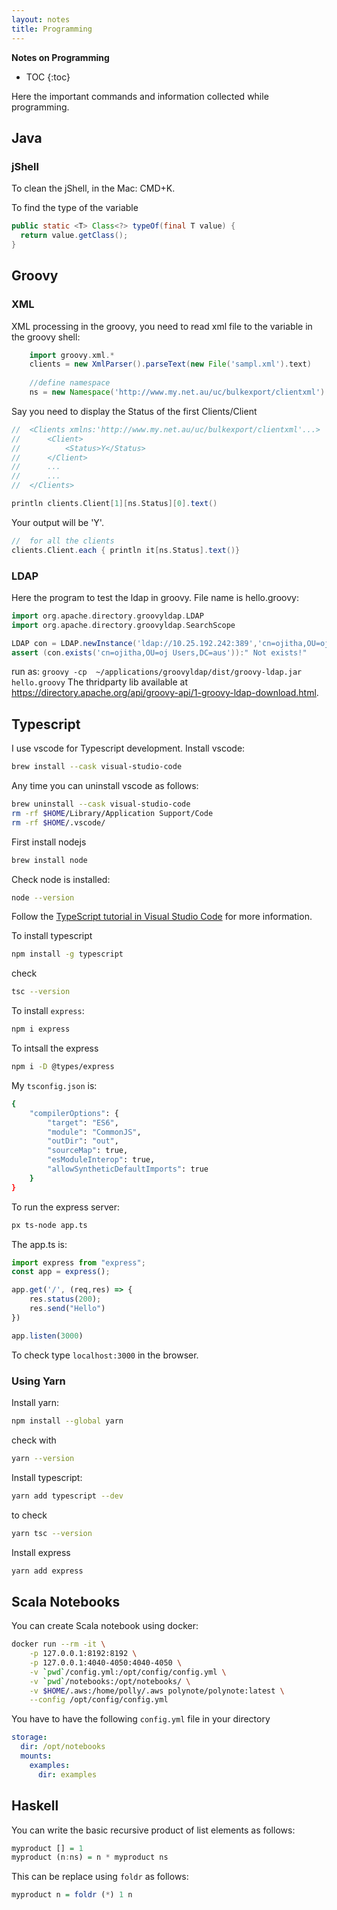 ```yaml
---
layout: notes 
title: Programming
---
```


**Notes on Programming**

* TOC
{:toc}

Here the important commands and information collected while programming. 

## Java

### jShell

To clean the jShell, in the Mac: CMD+K.

To find the type of the variable

```java
public static <T> Class<?> typeOf(final T value) { 
  return value.getClass(); 
}
```



## Groovy

### XML
XML processing in the groovy, you need to read xml file to the variable in the groovy shell:

```groovy
	import groovy.xml.*
	clients = new XmlParser().parseText(new File('sampl.xml').text)
	
	//define namespace
	ns = new Namespace('http://www.my.net.au/uc/bulkexport/clientxml')
```

Say you need to display the Status of the first Clients/Client

```groovy
//	<Clients xmlns:'http://www.my.net.au/uc/bulkexport/clientxml'...>
// 		<Client>
//			<Status>Y</Status>
//		</Client>
//		...
//		...
//	</Clients>

println clients.Client[1][ns.Status][0].text()

```

Your output will be 'Y'.

```groovy
//	for all the clients
clients.Client.each { println it[ns.Status].text()}
```

### LDAP
Here the program to test the ldap in groovy. File name is hello.groovy:

```groovy
import org.apache.directory.groovyldap.LDAP
import org.apache.directory.groovyldap.SearchScope

LDAP con = LDAP.newInstance('ldap://10.25.192.242:389','cn=ojitha,OU=oj Users,DC=aus', 'password')
assert (con.exists('cn=ojitha,OU=oj Users,DC=aus')):" Not exists!"
```

run as: `groovy -cp  ~/applications/groovyldap/dist/groovy-ldap.jar hello.groovy`
The thridparty lib available at https://directory.apache.org/api/groovy-api/1-groovy-ldap-download.html.

## Typescript

I use vscode for Typescript development. Install vscode:

```bash
brew install --cask visual-studio-code
```

Any time you can uninstall vscode as follows:

```bash
brew uninstall --cask visual-studio-code
rm -rf $HOME/Library/Application Support/Code
rm -rf $HOME/.vscode/
```

First install nodejs

```bash
brew install node
```

Check node is installed:

```bash
node --version
```

Follow the [TypeScript tutorial in Visual Studio Code](https://code.visualstudio.com/docs/typescript/typescript-tutorial) for more information.

To install typescript

```bash
npm install -g typescript
```

check

```bash
tsc --version
```

To install `express`:

```bash
npm i express
```

To intsall the express

```bash
npm i -D @types/express
```

My `tsconfig.json` is:

```bash
{
    "compilerOptions": {
        "target": "ES6",
        "module": "CommonJS",
        "outDir": "out",
        "sourceMap": true,
        "esModuleInterop": true,
        "allowSyntheticDefaultImports": true
    }
}
```

To run the express server:

```bash
px ts-node app.ts
```

The app.ts is:

```typescript
import express from "express";
const app = express();

app.get('/', (req,res) => {
    res.status(200);
    res.send("Hello")
})

app.listen(3000)
```

To check type `localhost:3000` in the browser.

### Using Yarn

Install yarn:

```bash
npm install --global yarn
```

check with

```bash
yarn --version
```

Install typescript:

```bash
yarn add typescript --dev
```

to check

```bash
yarn tsc --version
```

Install express

```bash
yarn add express
```

## Scala Notebooks

You can create Scala notebook using docker:

```bash
docker run --rm -it \
    -p 127.0.0.1:8192:8192 \
    -p 127.0.0.1:4040-4050:4040-4050 \
    -v `pwd`/config.yml:/opt/config/config.yml \
    -v `pwd`/notebooks:/opt/notebooks/ \
    -v $HOME/.aws:/home/polly/.aws polynote/polynote:latest \
    --config /opt/config/config.yml
```

You have to have the following `config.yml` file in your directory

```yaml
storage:
  dir: /opt/notebooks
  mounts:
    examples:
      dir: examples
```

## Haskell

You can write the basic recursive product of list elements as follows:

```haskell
myproduct [] = 1
myproduct (n:ns) = n * myproduct ns
```

This can be replace using `foldr` as follows:

```haskell
myproduct n = foldr (*) 1 n
```





